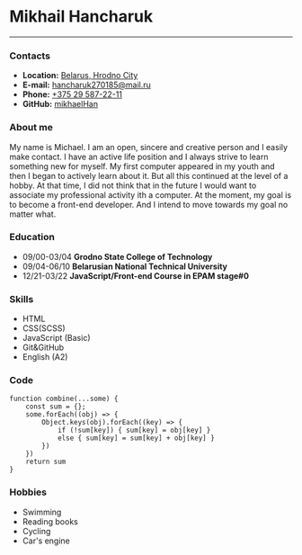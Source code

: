 # Mikhail Hancharuk
___
### Contacts
- **Location:** [Belarus, Hrodno City](https://maps.google.com?saddr=Current+Location&daddr=53.6884,23.8258)
- **E-mail:** [hancharuk270185@mail.ru](mailto:hancharuk270185@mail.ru)
- **Phone:** [+375 29 587-22-11](tel:+375295872211)
- **GitHub:** [mikhaelHan](https://github.com/mikhaelHan?tab=repositories)
### About me
My name is Michael. I am an open, sincere and creative person and I easily make contact. I have an active life position and I always strive to learn something new for myself. My first computer appeared in my youth and then I began to actively learn about it. But all this continued at the level of a hobby. At that time, I did not think that in the future I would want to associate my professional activity ith a computer. At the moment, my goal is to become a front-end developer. And I intend to move towards my goal no matter what.
### Education
- 09/00-03/04 __Grodno State Сollege of Technology__
- 09/04-06/10 __Belarusian National Technical University__
- 12/21-03/22 __JavaScript/Front-end Course in EPAM stage#0__
### Skills
- HTML
- CSS(SCSS)
- JavaScript (Basic)
- Git&GitHub
- English (A2)
### Code
```
function combine(...some) {
	const sum = {};
	some.forEach((obj) => {
		Object.keys(obj).forEach((key) => {
			if (!sum[key]) { sum[key] = obj[key] }
			else { sum[key] = sum[key] + obj[key] }
		})
	})
	return sum
}
```
### Hobbies
- Swimming
- Reading books
- Сycling
- Car's engine